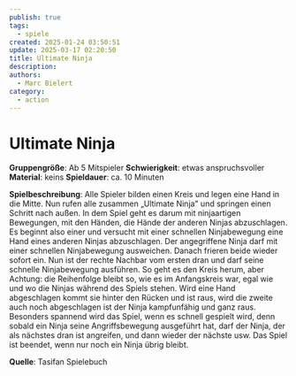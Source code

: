 ```yaml
---
publish: true
tags:
  - spiele
created: 2025-01-24 03:50:51
update: 2025-03-17 02:20:50
title: Ultimate Ninja
description: 
authors:
  - Marc Bielert
category:
  - action
---
```


# Ultimate Ninja

**Gruppengröße**: Ab 5 Mitspieler
**Schwierigkeit**: etwas anspruchsvoller
**Material**: keins
**Spieldauer**: ca. 10 Minuten

**Spielbeschreibung**:
Alle Spieler bilden einen Kreis und legen eine Hand in die Mitte. Nun rufen alle zusammen „Ultimate Ninja" und springen einen Schritt nach außen. In dem Spiel geht es darum mit ninjaartigen Bewegungen, mit den Händen, die Hände der anderen Ninjas abzuschlagen. Es beginnt also einer und versucht mit einer schnellen Ninjabewegung eine Hand eines anderen Ninjas abzuschlagen. Der angegriffene Ninja darf mit einer schnellen Ninjabewegung ausweichen. Danach frieren beide wieder sofort ein. Nun ist der rechte Nachbar vom ersten dran und darf seine schnelle Ninjabewegung ausführen. So geht es den Kreis herum, aber Achtung: die Reihenfolge bleibt so, wie es im Anfangskreis war, egal wie und wo die Ninjas während des Spiels stehen. Wird eine Hand abgeschlagen kommt sie hinter den Rücken und ist raus, wird die zweite auch noch abgeschlagen ist der Ninja kampfunfähig und ganz raus. Besonders spannend wird das Spiel, wenn es schnell gespielt wird, denn sobald ein Ninja seine Angriffsbewegung ausgeführt hat, darf der Ninja, der als nächstes dran ist angreifen, und dann wieder der nächste usw. Das Spiel ist beendet, wenn nur noch ein Ninja übrig bleibt.

**Quelle**:
Tasifan Spielebuch